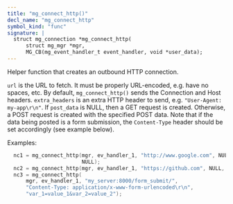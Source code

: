 ```yaml
---
title: "mg_connect_http()"
decl_name: "mg_connect_http"
symbol_kind: "func"
signature: |
  struct mg_connection *mg_connect_http(
      struct mg_mgr *mgr,
      MG_CB(mg_event_handler_t event_handler, void *user_data);
---
```


Helper function that creates an outbound HTTP connection.

`url` is the URL to fetch. It must be properly URL-encoded, e.g. have
no spaces, etc. By default, `mg_connect_http()` sends the Connection and
Host headers. `extra_headers` is an extra HTTP header to send, e.g.
`"User-Agent: my-app\r\n"`.
If `post_data` is NULL, then a GET request is created. Otherwise, a POST
request is created with the specified POST data. Note that if the data being
posted is a form submission, the `Content-Type` header should be set
accordingly (see example below).

Examples:

```c
  nc1 = mg_connect_http(mgr, ev_handler_1, "http://www.google.com", NULL,
                        NULL);
  nc2 = mg_connect_http(mgr, ev_handler_1, "https://github.com", NULL, NULL);
  nc3 = mg_connect_http(
      mgr, ev_handler_1, "my_server:8000/form_submit/",
      "Content-Type: application/x-www-form-urlencoded\r\n",
      "var_1=value_1&var_2=value_2");
``` 

